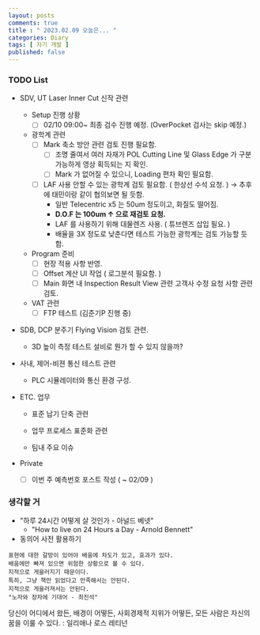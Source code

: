 ```yaml
---
layout: posts
comments: true
title : " 2023.02.09 오늘은... "
categories: Diary
tags: [ 자기 개발 ]
published: false
---
```


### TODO List

- SDV, UT Laser Inner Cut 신작 관련

  - Setup 진행 상황
    - [ ] 02/10 09:00~ 최종 검수 진행 예정. (OverPocket 검사는 skip 예정.)

  - 광학계 관련
    - [ ] Mark 축소 방안 관련 검토 진행 필요함.
      - [ ] 조명 줄여서 여러 자재가 POL Cutting Line 및 Glass Edge 가 구분 가능하게 영상 획득되는 지 확인.
      - [ ] Mark 가 없어질 수 있으니, Loading 편차 확인 필요함.

    - [ ] LAF 사용 안할 수 있는 광학계 검토 필요함. ( 한상선 수석 요청. ) → 추후에 태민이랑 같이 협의보면 될 듯함.
      - 일반 Telecentric x5 는 50um 정도이고, 화질도 떨어짐.
      - **D.O.F 는 100um ↑ 으로 재검토 요청.**
      - LAF 를 사용하기 위해 대물렌즈 사용. ( 튜브렌즈 삽입 필요. )
      - 배율을 3X 정도로 낮춘다면 테스트 가능한 광학계는 검토 가능할 듯 함.

  - Program 준비
    - [ ] 현장 적용 사항 반영.
    - [ ] Offset 계산 UI 작업 ( 로그분석 필요함. )
    - [ ] Main 화면 내 Inspection Result View 관련 고객사 수정 요청 사항 관련 검토.

  - VAT 관련
    - [ ] FTP 테스트 (김준기P 진행 중)

- SDB, DCP 분주기 Flying Vision 검토 관련.
  - 3D 높이 측정 테스트 설비로 뭔가 할 수 있지 않을까?

- 사내, 제어-비젼 통신 테스트 관련
  - PLC 시뮬레이터와 통신 환경 구성.

- ETC. 업무
  - 표준 납기 단축 관련

  - 업무 프로세스 표준화 관련

  - 팀내 주요 이슈

- Private
  - [ ] 이번 주 예측번호 포스트 작성 ( ~ 02/09 )

### 생각할 거

- "하루 24시간 어떻게 살 것인가 - 아널드 베넷"
  - "How to live on 24 Hours a Day - Arnold Bennett"
- 동의어 사전 활용하기

```text
표현에 대한 갈망이 있어야 배움에 차도가 있고, 효과가 있다.
배움에만 빠져 있으면 위험한 상황으로 볼 수 있다.
지적으로 게을러지기 때문이다.
특히, 그냥 책만 읽었다고 만족해서는 안된다.
지적으로 게을러져서는 안된다.
"노자와 장자에 기대어 - 최진석"
```

당신이 어디에서 왔든, 배경이 어떻든, 사회경제적 지위가 어떻든, 모든 사람은 자신의 꿈을 이룰 수 있다.
 : 일리애나 로스 레티넌
